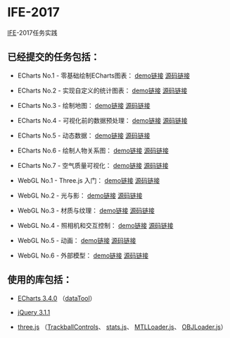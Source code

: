 # IFE-2017

[IFE](http://ife.baidu.com/)-2017任务实践

## 已经提交的任务包括：

*   ECharts No.1 - 零基础绘制ECharts图表：
    [demo链接](https://littlecrabxxy.github.io/IFE-2017/echarts-1/echarts-1.html)
    [源码链接](https://github.com/LittleCrabXXY/IFE-2017/tree/master/echarts-1)

*   ECharts No.2 - 实现自定义的统计图表：
    [demo链接](https://littlecrabxxy.github.io/IFE-2017/echarts-2/echarts-2.html)
    [源码链接](https://github.com/LittleCrabXXY/IFE-2017/tree/master/echarts-2)

*   ECharts No.3 - 绘制地图：
    [demo链接](https://littlecrabxxy.github.io/IFE-2017/echarts-3/echarts-3.html)
    [源码链接](https://github.com/LittleCrabXXY/IFE-2017/tree/master/echarts-3)

*   ECharts No.4 - 可视化前的数据预处理：
    [demo链接](https://littlecrabxxy.github.io/IFE-2017/echarts-4/echarts-4.html)
    [源码链接](https://github.com/LittleCrabXXY/IFE-2017/tree/master/echarts-4)

*   ECharts No.5 - 动态数据：
    [demo链接](https://littlecrabxxy.github.io/IFE-2017/echarts-5/echarts-5.html)
    [源码链接](https://github.com/LittleCrabXXY/IFE-2017/tree/master/echarts-5)

*   ECharts No.6 - 绘制人物关系图：
    [demo链接](https://littlecrabxxy.github.io/IFE-2017/echarts-6/echarts-6.html)
    [源码链接](https://github.com/LittleCrabXXY/IFE-2017/tree/master/echarts-6)

*   ECharts No.7 - 空气质量可视化：
    [demo链接](https://littlecrabxxy.github.io/IFE-2017/echarts-7/echarts-7.html)
    [源码链接](https://github.com/LittleCrabXXY/IFE-2017/tree/master/echarts-7)

*   WebGL No.1 - Three.js 入门：
    [demo链接](https://littlecrabxxy.github.io/IFE-2017/webgl-1/webgl-1.html)
    [源码链接](https://github.com/LittleCrabXXY/IFE-2017/tree/master/webgl-1)

*   WebGL No.2 - 光与影：
    [demo链接](https://littlecrabxxy.github.io/IFE-2017/webgl-2/webgl-2.html)
    [源码链接](https://github.com/LittleCrabXXY/IFE-2017/tree/master/webgl-2)

*   WebGL No.3 - 材质与纹理：
    [demo链接](https://littlecrabxxy.github.io/IFE-2017/webgl-3/webgl-3.html)
    [源码链接](https://github.com/LittleCrabXXY/IFE-2017/tree/master/webgl-3)

*   WebGL No.4 - 照相机和交互控制：
    [demo链接](https://littlecrabxxy.github.io/IFE-2017/webgl-4/webgl-4.html)
    [源码链接](https://github.com/LittleCrabXXY/IFE-2017/tree/master/webgl-4)

*   WebGL No.5 - 动画：
    [demo链接](https://littlecrabxxy.github.io/IFE-2017/webgl-5/webgl-5.html)
    [源码链接](https://github.com/LittleCrabXXY/IFE-2017/tree/master/webgl-5)

*   WebGL No.6 - 外部模型：
    [demo链接](https://littlecrabxxy.github.io/IFE-2017/webgl-6/webgl-6.html)
    [源码链接](https://github.com/LittleCrabXXY/IFE-2017/tree/master/webgl-6)

## 使用的库包括：

*   [ECharts 3.4.0](http://echarts.baidu.com/download.html)
    （[dataTool](https://github.com/ecomfe/echarts/blob/master/dist/extension/dataTool.min.js)）

*   [jQuery 3.1.1](http://jquery.com/download/)

*   [three.js](https://github.com/mrdoob/three.js/blob/dev/build/three.min.js)
    （[TrackballControls](https://github.com/mrdoob/three.js/blob/master/examples/js/controls/TrackballControls.js)、
    [stats.js](https://github.com/mrdoob/stats.js/blob/master/build/stats.min.js)、
    [MTLLoader.js](https://github.com/mrdoob/three.js/tree/master/examples/js/loaders)、
    [OBJLoader.js](https://github.com/mrdoob/three.js/tree/master/examples/js/loaders)）